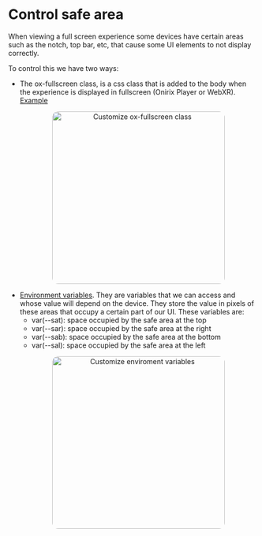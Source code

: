 # Control safe area

When viewing a full screen experience some devices have certain areas such as the notch, top bar, etc, that cause some UI elements to not display correctly.

To control this we have two ways:
- The ox-fullscreen class, is a css class that is added to the body when the experience is displayed in fullscreen (Onirix Player or WebXR).
    [Example](ox-fullscreen)
    <p style = 'text-align:center;'>
        <image
            src="./ox-fullscreen/ox-fullscreen.PNG"
            alt="Customize ox-fullscreen class"
            caption="Customize ox-fullscreen class" 
            style="border-radius: 12px; height: 350px"
            >
    </p>
- [Environment variables](enviroment-variables). They are variables that we can access and whose value will depend on the device. They store the value in pixels of these areas that occupy a certain part of our UI. These variables are:
    - var(--sat): space occupied by the safe area at the top
    - var(--sar): space occupied by the safe area at the right
    - var(--sab): space occupied by the safe area at the bottom
    - var(--sal): space occupied by the safe area at the left
    <p style = 'text-align:center;'>
        <image
            src="./enviroment-variables/enviroment-variables.PNG"
            alt="Customize enviroment variables"
            caption="Customize enviroment variables" 
            style="border-radius: 12px; height: 350px"
            >
    </p>


